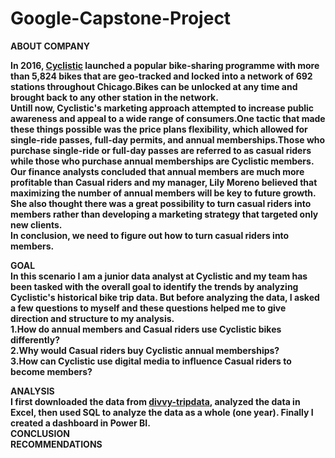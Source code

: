# Google-Capstone-Project

<b>ABOUT COMPANY<b/>

In 2016, [Cyclistic](https://d3c33hcgiwev3.cloudfront.net/aacF81H_TsWnBfNR_x7FIg_36299b28fa0c4a5aba836111daad12f1_DAC8-Case-Study-1.pdf?Expires=1674086400&Signature=BnSemZf2ioylF4NN6rTNdrlqn81Cb-nIiF68gtwX2jymVCLdUXsZFKyuz7s2XVdg15F84dOeieHXnMdXwqTDiWXgtZF5mdCSKy93ELLLx86~S8WDwc9xb66QvBTEeW53oksvX5lJPk~JO~~6mWk2AY9VwtjxLC3QdK5rOG2K2nI_&Key-Pair-Id=APKAJLTNE6QMUY6HBC5A) launched a popular bike-sharing programme with more than 5,824 bikes that are geo-tracked and locked into a network of 692 stations throughout Chicago.Bikes can be unlocked at any time and brought back to any other station in the network.<br/>Untill now, Cyclistic's marketing approach attempted to increase public awareness and appeal to a wide range of consumers.One tactic that made these things possible was the price plans flexibility, which allowed for single-ride passes, full-day permits, and annual memberships.Those who purchase single-ride or full-day passes are referred to as casual riders while those who purchase annual memberships are Cyclistic members.<br/>Our finance analysts concluded that annual members are much more profitable than Casual riders and my manager, Lily Moreno believed that maximizing the number of annual members will be key to future growth. She also thought there was a great possibility to turn casual riders into members rather than developing a marketing strategy that targeted only new clients.<br/>In conclusion, we need to figure out how to turn casual riders into members.

**GOAL**<br/>
In this scenario I am a junior data analyst at Cyclistic and my team has been tasked with the overall goal to identify the trends by analyzing Cyclistic's historical bike trip data.
But before analyzing the data, I asked a few questions to myself and these questions helped me to give direction and structure to my analysis.<br/>1.How do annual members and Casual riders use Cyclistic bikes differently?<br/>2.Why would Casual riders buy Cyclistic annual memberships?<br/>3.How can Cyclistic use digital media to influence Casual riders to become members?

ANALYSIS<br/>
I first downloaded the data from [divvy-tripdata](https://divvy-tripdata.s3.amazonaws.com/index.html), analyzed the data in Excel, then used SQL to analyze the data as a whole (one year). Finally I created a dashboard in Power BI.
<br/>**CONCLUSION**
<br/>RECOMMENDATIONS


